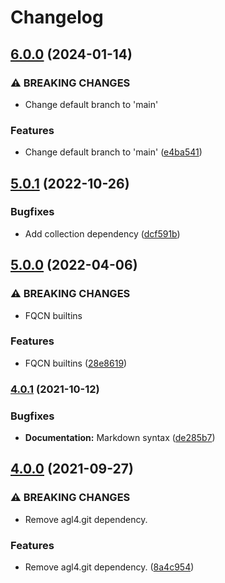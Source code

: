 # Changelog

## [6.0.0](https://github.com/agl4/ansible-role-git-repos/compare/v5.0.1...v6.0.0) (2024-01-14)


### ⚠ BREAKING CHANGES

* Change default branch to 'main'

### Features

* Change default branch to 'main' ([e4ba541](https://github.com/agl4/ansible-role-git-repos/commit/e4ba54164a14acfa2414a70d418dc784d4fa158f))

## [5.0.1](https://github.com/agl4/ansible-role-git-repos/compare/v5.0.0...v5.0.1) (2022-10-26)

### Bugfixes

* Add collection dependency ([dcf591b](https://github.com/agl4/ansible-role-git-repos/commit/dcf591b1e40f035d42fa6384ff3e5a160f3f86f6))

## [5.0.0](https://github.com/agl4/ansible-role-git-repos/compare/v4.0.1...v5.0.0) (2022-04-06)

### ⚠ BREAKING CHANGES

* FQCN builtins

### Features

* FQCN builtins ([28e8619](https://github.com/agl4/ansible-role-git-repos/commit/28e8619a2d04099a3978892ddae370e7af447a5d))

### [4.0.1](https://www.github.com/agl4/ansible-role-git-repos/compare/v4.0.0...v4.0.1) (2021-10-12)

### Bugfixes

* **Documentation:** Markdown syntax ([de285b7](https://www.github.com/agl4/ansible-role-git-repos/commit/de285b7cea99bee1d449a71603e2b625018b720e))

## [4.0.0](https://www.github.com/agl4/ansible-role-git-repos/compare/v3.0.0...v4.0.0) (2021-09-27)

### ⚠ BREAKING CHANGES

* Remove agl4.git dependency.

### Features

* Remove agl4.git dependency. ([8a4c954](https://www.github.com/agl4/ansible-role-git-repos/commit/8a4c954ec35260c69790b1b05b315d66bfd22296))

